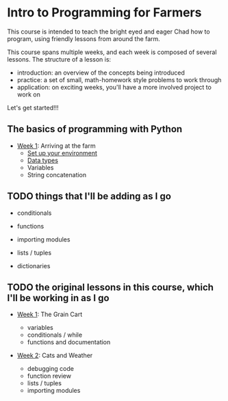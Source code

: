 # Intro to Programming for Farmers

This course is intended to teach the bright eyed and eager Chad how to program, using friendly lessons from around the farm.

This course spans multiple weeks, and each week is composed of several lessons.  The structure of a lesson is:

- introduction: an overview of the concepts being introduced
- practice: a set of small, math-homework style problems to work through
- application: on exciting weeks, you'll have a more involved project to work on

Let's get started!!!

## The basics of programming with Python

- [Week 1](1_the_farm/README.md): Arriving at the farm
  - [Set up your environment](1_the_farm/1_setup.md)
  - [Data types](1_the_farm/2_data_types/README.md)
  - Variables
  - String concatenation


## TODO things that I'll be adding as I go

- conditionals
- functions
- importing modules

- lists / tuples
- dictionaries


## TODO the original lessons in this course, which I'll be working in as I go

- [Week 1](original_grain_cart/README.md): The Grain Cart
  - variables
  - conditionals / while
  - functions and documentation

- [Week 2](original_cat_weather/README.md): Cats and Weather
  - debugging code
  - function review
  - lists / tuples
  - importing modules